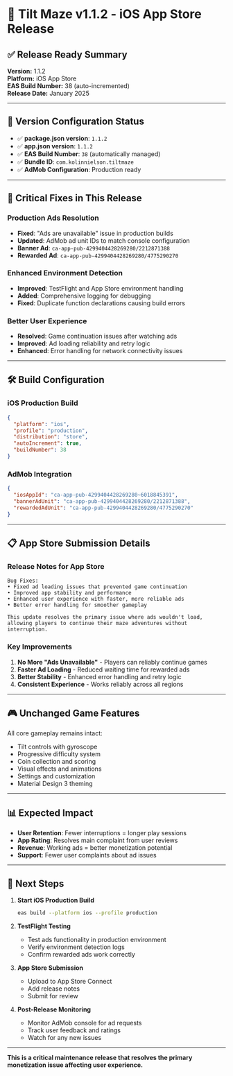 # 🚀 Tilt Maze v1.1.2 - iOS App Store Release

## ✅ **Release Ready Summary**

**Version:** 1.1.2  
**Platform:** iOS App Store  
**EAS Build Number:** 38 (auto-incremented)  
**Release Date:** January 2025  

---

## 📱 **Version Configuration Status**

- ✅ **package.json version**: `1.1.2`
- ✅ **app.json version**: `1.1.2`
- ✅ **EAS Build Number**: `38` (automatically managed)
- ✅ **Bundle ID**: `com.kolinnielson.tiltmaze`
- ✅ **AdMob Configuration**: Production ready

---

## 🎯 **Critical Fixes in This Release**

### **Production Ads Resolution**
- **Fixed**: "Ads are unavailable" issue in production builds
- **Updated**: AdMob ad unit IDs to match console configuration
- **Banner Ad**: `ca-app-pub-4299404428269280/2212871388`
- **Rewarded Ad**: `ca-app-pub-4299404428269280/4775290270`

### **Enhanced Environment Detection**
- **Improved**: TestFlight and App Store environment handling
- **Added**: Comprehensive logging for debugging
- **Fixed**: Duplicate function declarations causing build errors

### **Better User Experience**
- **Resolved**: Game continuation issues after watching ads
- **Improved**: Ad loading reliability and retry logic
- **Enhanced**: Error handling for network connectivity issues

---

## 🛠 **Build Configuration**

### **iOS Production Build**
```json
{
  "platform": "ios",
  "profile": "production", 
  "distribution": "store",
  "autoIncrement": true,
  "buildNumber": 38
}
```

### **AdMob Integration**
```json
{
  "iosAppId": "ca-app-pub-4299404428269280~6018845391",
  "bannerAdUnit": "ca-app-pub-4299404428269280/2212871388",
  "rewardedAdUnit": "ca-app-pub-4299404428269280/4775290270"
}
```

---

## 📋 **App Store Submission Details**

### **Release Notes for App Store**
```
Bug Fixes:
• Fixed ad loading issues that prevented game continuation
• Improved app stability and performance  
• Enhanced user experience with faster, more reliable ads
• Better error handling for smoother gameplay

This update resolves the primary issue where ads wouldn't load, 
allowing players to continue their maze adventures without interruption.
```

### **Key Improvements**
1. **No More "Ads Unavailable"** - Players can reliably continue games
2. **Faster Ad Loading** - Reduced waiting time for rewarded ads  
3. **Better Stability** - Enhanced error handling and retry logic
4. **Consistent Experience** - Works reliably across all regions

---

## 🎮 **Unchanged Game Features**

All core gameplay remains intact:
- Tilt controls with gyroscope
- Progressive difficulty system
- Coin collection and scoring
- Visual effects and animations
- Settings and customization
- Material Design 3 theming

---

## 📊 **Expected Impact**

- **User Retention**: Fewer interruptions = longer play sessions
- **App Rating**: Resolves main complaint from user reviews
- **Revenue**: Working ads = better monetization potential
- **Support**: Fewer user complaints about ad issues

---

## 🚀 **Next Steps**

1. **Start iOS Production Build**
   ```bash
   eas build --platform ios --profile production
   ```

2. **TestFlight Testing**
   - Test ads functionality in production environment
   - Verify environment detection logs
   - Confirm rewarded ads work correctly

3. **App Store Submission**
   - Upload to App Store Connect
   - Add release notes
   - Submit for review

4. **Post-Release Monitoring**
   - Monitor AdMob console for ad requests
   - Track user feedback and ratings
   - Watch for any new issues

---

**This is a critical maintenance release that resolves the primary monetization issue affecting user experience.** 